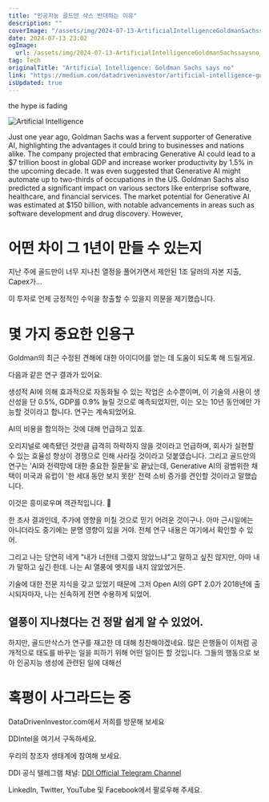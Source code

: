 ```yaml
---
title: "인공지능 골드만 삭스 반대하는 이유"
description: ""
coverImage: "/assets/img/2024-07-13-ArtificialIntelligenceGoldmanSachssaysno_0.png"
date: 2024-07-13 23:02
ogImage:
  url: /assets/img/2024-07-13-ArtificialIntelligenceGoldmanSachssaysno_0.png
tag: Tech
originalTitle: "Artificial Intelligence: Goldman Sachs says no"
link: "https://medium.com/datadriveninvestor/artificial-intelligence-goldman-says-no-65dae6cd9353"
isUpdated: true
---
```


the hype is fading

![Artificial Intelligence](/assets/img/2024-07-13-ArtificialIntelligenceGoldmanSachssaysno_0.png)

Just one year ago, Goldman Sachs was a fervent supporter of Generative AI, highlighting the advantages it could bring to businesses and nations alike. The company projected that embracing Generative AI could lead to a $7 trillion boost in global GDP and increase worker productivity by 1.5% in the upcoming decade. It was even suggested that Generative AI might automate up to two-thirds of occupations in the US. Goldman Sachs also predicted a significant impact on various sectors like enterprise software, healthcare, and financial services. The market potential for Generative AI was estimated at $150 billion, with notable advancements in areas such as software development and drug discovery. However,

<!-- cozy-coder - 수평 -->

<ins class="adsbygoogle"
     style="display:block"
     data-ad-client="ca-pub-4877378276818686"
     data-ad-slot="1107185301"
     data-ad-format="auto"
     data-full-width-responsive="true"></ins>

<script>
     (adsbygoogle = window.adsbygoogle || []).push({});
</script>

# 어떤 차이 그 1년이 만들 수 있는지

지난 주에 골드만이 너무 지나친 열정을 풀어가면서 제안된 1조 달러의 자본 지출, Capex가...

이 투자로 언제 긍정적인 수익을 창출할 수 있을지 의문을 제기했습니다.

# 몇 가지 중요한 인용구

<!-- cozy-coder - 수평 -->

<ins class="adsbygoogle"
     style="display:block"
     data-ad-client="ca-pub-4877378276818686"
     data-ad-slot="1107185301"
     data-ad-format="auto"
     data-full-width-responsive="true"></ins>

<script>
     (adsbygoogle = window.adsbygoogle || []).push({});
</script>

Goldman의 최근 수정된 견해에 대한 아이디어를 얻는 데 도움이 되도록 해 드릴게요.

다음과 같은 연구 결과가 있어요.

생성적 AI에 의해 효과적으로 자동화될 수 있는 작업은 소수뿐이며, 이 기술의 사용이 생산성을 단 0.5%, GDP를 0.9% 늘릴 것으로 예측되었지만, 이는 오는 10년 동안에만 가능할 것이라고 합니다. 연구는 계속되었어요.

AI의 비용을 함의하는 것에 대해 언급하고 있죠.

<!-- cozy-coder - 수평 -->

<ins class="adsbygoogle"
     style="display:block"
     data-ad-client="ca-pub-4877378276818686"
     data-ad-slot="1107185301"
     data-ad-format="auto"
     data-full-width-responsive="true"></ins>

<script>
     (adsbygoogle = window.adsbygoogle || []).push({});
</script>

오리지널로 예측됐던 것만큼 급격히 하락하지 않을 것이라고 언급하며, 회사가 실현할 수 있는 효율성 향상이 경쟁으로 인해 사라질 것이라고 덧붙였습니다. 그리고 골드만의 연구는 'AI와 전력망에 대한 중요한 질문들'로 끝났는데, Generative AI의 광범위한 채택이 미국과 유럽이 '한 세대 동안 보지 못한' 전력 소비 증가를 견인할 것이라고 말했습니다.

이것은 흥미로우며 객관적입니다. 🌟

<!-- cozy-coder - 수평 -->

<ins class="adsbygoogle"
     style="display:block"
     data-ad-client="ca-pub-4877378276818686"
     data-ad-slot="1107185301"
     data-ad-format="auto"
     data-full-width-responsive="true"></ins>

<script>
     (adsbygoogle = window.adsbygoogle || []).push({});
</script>

한 조사 결과인데, 주가에 영향을 미칠 것으로 믿기 어려운 것이구나. 아마 근시일에는 아니더라도 중기에는 분명 영향이 있을 거야. 전체 연구 내용은 여기에서 확인할 수 있어.

그리고 나는 당연히 네게 "내가 너한테 그랬지 않았느냐"고 말하고 싶진 않지만, 아마 내가 말하고 싶긴 한데. 나는 AI 열풍에 엣지를 내지 않았었거든.

기술에 대한 전문 지식을 갖고 있었기 때문에 그저 Open AI의 GPT 2.0가 2018년에 출시되자마자, 나는 신속하게 전면 수용하게 되었어.

## 열풍이 지나쳤다는 건 정말 쉽게 알 수 있었어.

<!-- cozy-coder - 수평 -->

<ins class="adsbygoogle"
     style="display:block"
     data-ad-client="ca-pub-4877378276818686"
     data-ad-slot="1107185301"
     data-ad-format="auto"
     data-full-width-responsive="true"></ins>

<script>
     (adsbygoogle = window.adsbygoogle || []).push({});
</script>

하지만, 골드만삭스가 연구를 재고한 데 대해 칭찬해야겠네요. 많은 은행들이 이처럼 공개적으로 태도를 바꾸는 일을 피하기 위해 어떤 일이든 할 것입니다. 그들의 행동으로 보아 인공지능 생성에 관련된 일에 대해선

# 혹평이 사그라드는 중

DataDrivenInvestor.com에서 저희를 방문해 보세요

DDIntel을 여기서 구독하세요.

<!-- cozy-coder - 수평 -->

<ins class="adsbygoogle"
     style="display:block"
     data-ad-client="ca-pub-4877378276818686"
     data-ad-slot="1107185301"
     data-ad-format="auto"
     data-full-width-responsive="true"></ins>

<script>
     (adsbygoogle = window.adsbygoogle || []).push({});
</script>

우리의 창조자 생태계에 참여해 보세요.

DDI 공식 텔레그램 채널: [DDI Official Telegram Channel](https://t.me/+tafUp6ecEys4YjQ1)

LinkedIn, Twitter, YouTube 및 Facebook에서 팔로우해 주세요.
